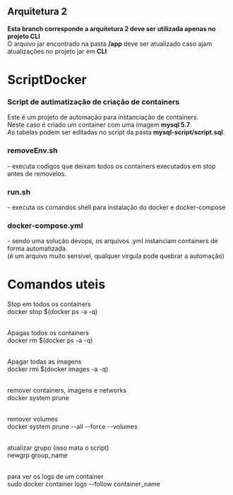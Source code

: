## Arquitetura 2
__Esta branch corresponde a arquitetura 2 deve ser utilizada apenas no projeto CLI__<br>
O arquivo jar encontrado na pasta **/app** deve ser atualizado caso ajam atualizações no projeto jar em **CLI**

# ScriptDocker
<h3>Script de autimatização de criação de containers</h3>
Este é um projeto de automação para instanciação de containers.<br>
Neste caso é criado um container com uma imagem <b>mysql 5.7</b>.<br>
As tabelas podem ser editadas no script da pasta <b>mysql-script/script.sql</b>.<br>

<h3>removeEnv.sh</h3>
  - executa codigos que deixam todos os containers executados em stop antes de removelos.<br>
<h3>run.sh</h3>
  - executa os comandos shell para instalação do <bold>docker</bold> e <bold>docker-compose</bold><br>
<h3>docker-compose.yml</h3>
  - sendo uma solução <bold>devops</bold>, os arquivos .yml instanciam containers de forma automatizada.<br>
    (é um arquivo muito sensivel, qualquer virgula pode quebrar a automação)

# Comandos uteis
Stop em todos os containers<br>
docker stop $(docker ps -a -q)<br><br>

Apagas todos os containers<br>
docker rm $(docker ps -a -q)<br><br>

Apagar todas as imagens<br>
docker rmi $(docker images -a -q)<br><br>

remover containers, imagens e networks<br>
docker system prune<br><br>

remover volumes<br>
docker system prune --all --force --volumes<br><br>

atualizar grupo (isso mata o script)<br>
newgrp group_name<br><br>

para ver os logs de um container<br>
sudo docker container logs --follow container_name
